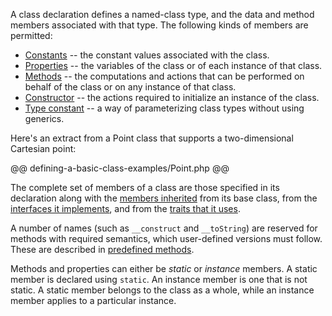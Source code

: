 A class declaration defines a named-class type, and the data and method members associated with that type.  The following kinds of
members are permitted:
* [Constants](constants.md) -- the constant values associated with the class.
* [Properties](properties.md) -- the variables of the class or of each instance of that class.
* [Methods](methods.md) -- the computations and actions that can be performed on behalf of the class or on any instance of that class.
* [Constructor](constructors.md) -- the actions required to initialize an instance of the class.
* [Type constant](type-constants.md) -- a way of parameterizing class types without using generics.

Here's an extract from a Point class that supports a two-dimensional Cartesian point:

@@ defining-a-basic-class-examples/Point.php @@

The complete set of members of a class are those specified in its declaration along with the [members inherited](inheritance.md)
from its base class, from the [interfaces it implements](implementing-an-interface.md), and from the [traits that it uses](using-a-trait.md).

A number of names (such as `__construct` and `__toString`) are reserved for methods with required semantics, which user-defined
versions must follow. These are described in [predefined methods](methods-with-predefined-semantics.md).

Methods and properties can either be *static* or *instance* members. A static member is declared using `static`. An instance
member is one that is not static.  A static member belongs to the class as a whole, while an instance member applies to a particular instance.

